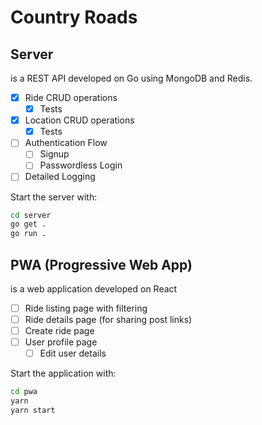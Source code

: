 # Country Roads

## Server
is a REST API developed on Go using MongoDB and Redis.
- [x] Ride CRUD operations
    - [x] Tests
- [x] Location CRUD operations
    - [x] Tests
- [ ] Authentication Flow
    - [ ] Signup
    - [ ] Passwordless Login
- [ ] Detailed Logging

Start the server with:
```bash
cd server
go get .
go run .
```

## PWA (Progressive Web App)
is a web application developed on React
- [ ] Ride listing page with filtering
- [ ] Ride details page (for sharing post links)
- [ ] Create ride page
- [ ] User profile page
    - [ ] Edit user details

Start the application with:
```bash
cd pwa
yarn
yarn start
```